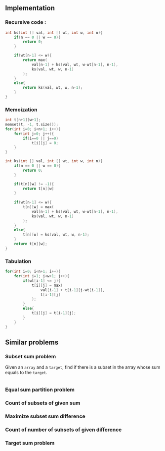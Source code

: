 ## Implementation
### Recursive code :
```c++
int ks(int [] val, int [] wt, int w, int n){
	if(n == 0 || w == 0){
		return 0;
	}

	if(wt[n-1] <= w){
		return max(
			val[n-1] + ks(val, wt, w-wt[n-1], n-1),
			ks(val, wt, w, n-1) 
		);
	}
	else{
		return ks(val, wt, w, n-1);
	}
}
```

### Memoization
```c++
int t[n+1][w+1];
memset(t, -1, t.size());
for(int i=0; i<n+1; i++){
	for(int j=0; j++){
		if(i==0 || j==0)
			t[i][j] = 0;
	}
}

int ks(int [] val, int [] wt, int w, int n){
	if(n == 0 || w == 0){
		return 0;
	}

	if(t[n][w] != -1){
		return t[n][w]
	}
	
	if(wt[n-1] <= w){
		t[n][w] = max(
			val[n-1] + ks(val, wt, w-wt[n-1], n-1),
			ks(val, wt, w, n-1) 
		);
	}
	else{
		t[n][w] = ks(val, wt, w, n-1);
	}
	return t[n][w];
}
```

### Tabulation
```cpp
for(int i=0; i<n+1; i++){
	for(int j=1; j<w+1; j++){
		if(wt[i-1] <= j){
			t[i][j] = max(
				val[i-1] + t[i-1][j-wt[i-1]],
				t[i-1][j]
			);
		}
		else{
			t[i][j] = t[i-1][j]; 
		}	
	}
}
```

## Similar problems
### Subset sum problem
Given an `array` and a `target`, find if there is a subset in the array whose sum equals to the `target`.
```c++


```
### Equal sum partition problem
### Count of subsets of given sum
### Maximize subset sum difference
### Count of number of subsets of given difference
### Target sum problem
